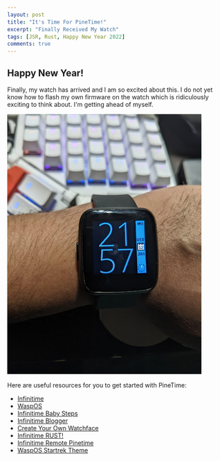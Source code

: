 ```yaml
---
layout: post
title: "It's Time For PineTime!"
excerpt: "Finally Received My Watch"
tags: [JSR, Rust, Happy New Year 2022]
comments: true
---
```

## Happy New Year!

Finally, my watch has arrived and I am so excited about this. I do not yet know
how to flash my own firmware on the watch which is ridiculously exciting to
think about. I'm getting ahead of myself.

![](images/PineTime.jpg)

Here are useful resources for you to get started with PineTime:

+ [Infinitime](https://github.com/InfiniTimeOrg/InfiniTime)
+ [WaspOS](https://github.com/daniel-thompson/wasp-os)
+ [Infinitime Baby Steps](https://github.com/InfiniTimeOrg/InfiniTime/blob/develop/doc/gettingStarted/gettingStarted-1.0.md)
+ [Infinitime Blogger](https://lupyuen.github.io/)
+ [Create Your Own Watchface](https://lupyuen.github.io/pinetime-rust-mynewt/articles/watchface)
+ [Infinitime RUST!](https://github.com/lupyuen/pinetime-rust-mynewt)
+ [Infinitime Remote Pinetime](https://github.com/lupyuen/remote-pinetime-bot/blob/master/README.md)
+ [WaspOS Startrek Theme](https://github.com/graynada/wasp-os)
